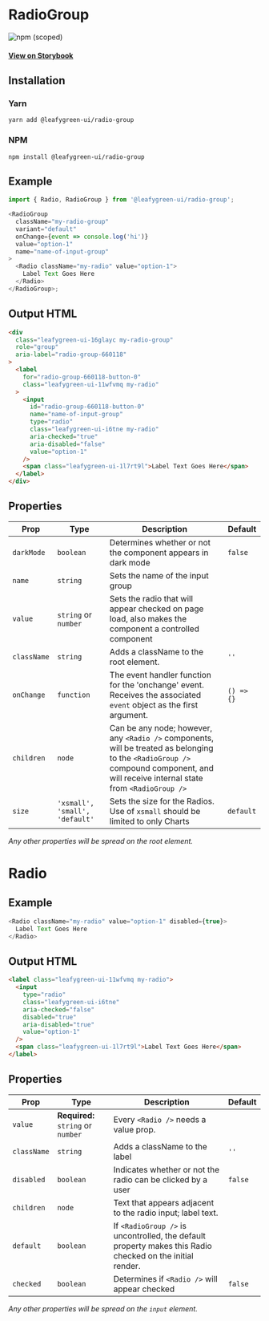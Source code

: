 # RadioGroup

![npm (scoped)](https://img.shields.io/npm/v/@leafygreen-ui/radio-group.svg)

#### [View on Storybook](https://mongodb.github.io/leafygreen-ui/?path=/story/radiogroup--uncontrolled)

## Installation

### Yarn

```shell
yarn add @leafygreen-ui/radio-group
```

### NPM

```shell
npm install @leafygreen-ui/radio-group
```

## Example

```Javascript
import { Radio, RadioGroup } from '@leafygreen-ui/radio-group';

<RadioGroup
  className="my-radio-group"
  variant="default"
  onChange={event => console.log('hi')}
  value="option-1"
  name="name-of-input-group"
>
  <Radio className="my-radio" value="option-1">
    Label Text Goes Here
  </Radio>
</RadioGroup>;
```

## Output HTML

```html
<div
  class="leafygreen-ui-16glayc my-radio-group"
  role="group"
  aria-label="radio-group-660118"
>
  <label
    for="radio-group-660118-button-0"
    class="leafygreen-ui-11wfvmq my-radio"
  >
    <input
      id="radio-group-660118-button-0"
      name="name-of-input-group"
      type="radio"
      class="leafygreen-ui-i6tne my-radio"
      aria-checked="true"
      aria-disabled="false"
      value="option-1"
    />
    <span class="leafygreen-ui-1l7rt9l">Label Text Goes Here</span>
  </label>
</div>
```

## Properties

| Prop        | Type                           | Description                                                                                                                                                                          | Default    |
| ----------- | ------------------------------ | ------------------------------------------------------------------------------------------------------------------------------------------------------------------------------------ | ---------- |
| `darkMode`  | `boolean`                      | Determines whether or not the component appears in dark mode                                                                                                                         | `false`    |
| `name`      | `string`                       | Sets the name of the input group                                                                                                                                                     |            |
| `value`     | `string` or `number`           | Sets the radio that will appear checked on page load, also makes the component a controlled component                                                                                |            |
| `className` | `string`                       | Adds a className to the root element.                                                                                                                                                | `''`       |
| `onChange`  | `function`                     | The event handler function for the 'onchange' event. Receives the associated `event` object as the first argument.                                                                   | `() => {}` |
| `children`  | `node`                         | Can be any node; however, any `<Radio />` components, will be treated as belonging to the `<RadioGroup />` compound component, and will receive internal state from `<RadioGroup />` |            |
| `size`      | `'xsmall', 'small', 'default'` | Sets the size for the Radios. Use of `xsmall` should be limited to only Charts                                                                                                       | `default`  |

_Any other properties will be spread on the root element._

# Radio

## Example

```Javascript
<Radio className="my-radio" value="option-1" disabled={true}>
  Label Text Goes Here
</Radio>
```

## Output HTML

```html
<label class="leafygreen-ui-11wfvmq my-radio">
  <input
    type="radio"
    class="leafygreen-ui-i6tne"
    aria-checked="false"
    disabled="true"
    aria-disabled="true"
    value="option-1"
  />
  <span class="leafygreen-ui-1l7rt9l">Label Text Goes Here</span>
</label>
```

## Properties

| Prop        | Type                               | Description                                                                                               | Default |
| ----------- | ---------------------------------- | --------------------------------------------------------------------------------------------------------- | ------- |
| `value`     | **Required:** `string` or `number` | Every `<Radio />` needs a value prop.                                                                     |         |
| `className` | `string`                           | Adds a className to the label                                                                             | `''`    |
| `disabled`  | `boolean`                          | Indicates whether or not the radio can be clicked by a user                                               | `false` |
| `children`  | `node`                             | Text that appears adjacent to the radio input; label text.                                                |         |
| `default`   | `boolean`                          | If `<RadioGroup />` is uncontrolled, the default property makes this Radio checked on the initial render. |         |
| `checked`   | `boolean`                          | Determines if `<Radio />` will appear checked                                                             | `false` |

_Any other properties will be spread on the `input` element._
